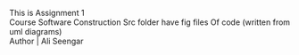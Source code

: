This is Assignment 1
<br>
Course Software Construction
Src folder have fig files Of code (written from uml diagrams)
<br>
Author | Ali Seengar
